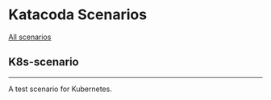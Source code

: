 # Katacoda Scenarios
[All scenarios](https://www.katacoda.com/rutu)


## K8s-scenario
<hr>
A test scenario for Kubernetes. 